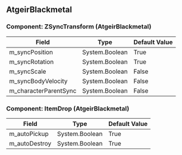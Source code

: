 ## AtgeirBlackmetal

### Component: ZSyncTransform (AtgeirBlackmetal)

|Field|Type|Default Value|
|-----|----|-------------|
|m_syncPosition|System.Boolean|True|
|m_syncRotation|System.Boolean|True|
|m_syncScale|System.Boolean|False|
|m_syncBodyVelocity|System.Boolean|False|
|m_characterParentSync|System.Boolean|False|

### Component: ItemDrop (AtgeirBlackmetal)

|Field|Type|Default Value|
|-----|----|-------------|
|m_autoPickup|System.Boolean|True|
|m_autoDestroy|System.Boolean|True|

